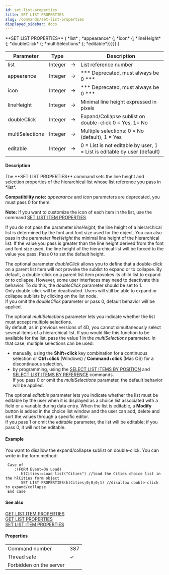 ```yaml
---
id: set-list-properties
title: SET LIST PROPERTIES
slug: /commands/set-list-properties
displayed_sidebar: docs
---
```


<!--REF #_command_.SET LIST PROPERTIES.Syntax-->**SET LIST PROPERTIES** ( *list* ; *appearance* {; *icon* {; *lineHeight* {; *doubleClick* {; *multiSelections* {; *editable*}}}}} )<!-- END REF-->
<!--REF #_command_.SET LIST PROPERTIES.Params-->
| Parameter | Type |  | Description |
| --- | --- | --- | --- |
| list | Integer | &#8594;  | List reference number |
| appearance | Integer | &#8594;  | *** Deprecated, must always be 0 *** |
| icon | Integer | &#8594;  | *** Deprecated, must always be 0 *** |
| lineHeight | Integer | &#8594;  | Minimal line height expressed in pixels |
| doubleClick | Integer | &#8594;  | Expand/Collapse sublist on double-click 0 = Yes, 1= No |
| multiSelections | Integer | &#8594;  | Multiple selections: 0 = No (default), 1 = Yes |
| editable | Integer | &#8594;  | 0 = List is not editable by user, 1 = List is editable by user (default) |

<!-- END REF-->

#### Description 

<!--REF #_command_.SET LIST PROPERTIES.Summary-->The **SET LIST PROPERTIES** command sets the line height and selection properties of the hierarchical list whose list reference you pass in *list*.<!-- END REF-->

**Compatibility note:** *appearance* and *icon* parameters are deprecated, you must pass 0 for them. 

**Note:** If you want to customize the icon of each item in the list, use the command [SET LIST ITEM PROPERTIES](set-list-item-properties.md).

If you do not pass the parameter *lineHeight*, the line height of a hierarchical list is determined by the font and font size used for the object. You can also pass in the parameter *lineHeight* the minimal line height of the hierarchical list. If the value you pass is greater than the line height derived from the font and font size used, the line height of the hierarchical list will be forced to the value you pass. Pass 0 to set the default height.

The optional parameter *doubleClick* allows you to define that a double-click on a parent list item will not provoke the sublist to expand or to collapse. By default, a double-click on a parent list item provokes its child list to expand or to collapse. However, some user interfaces may need to deactivate this behavior. To do this, the *doubleClick* parameter should be set to 1.  
Only double-click will be deactivated. Users will still be able to expand or collapse sublists by clicking on the list node.  
If you omit the *doubleClick* parameter or pass 0, default behavior will be applied. 

The optional *multiSelections* parameter lets you indicate whether the list must accept multiple selections.   
By default, as in previous versions of 4D, you cannot simultaneously select several items of a hierarchical list. If you would like this function to be available for the list, pass the value 1 in the *multiSelections* parameter. In that case, multiple selections can be used:

* manually, using the **Shift**+**click** key combination for a continuous selection or **Ctrl**+**click** (Windows) / **Command**+**click** (Mac OS) for a discontinuous selection,
* by programming, using the [SELECT LIST ITEMS BY POSITION](select-list-items-by-position.md) and [SELECT LIST ITEMS BY REFERENCE](select-list-items-by-reference.md) commands.  
If you pass 0 or omit the *multiSelections* parameter, the default behavior will be applied.

The optional *editable* parameter lets you indicate whether the list must be editable by the user when it is displayed as a choice list associated with a field or a variable during data entry. When the list is editable, a **Modify** button is added in the choice list window and the user can add, delete and sort the values through a specific editor.   
If you pass 1 or omit the *editable* parameter, the list will be editable; if you pass 0, it will not be editable.

#### Example 

You want to disallow the expand/collapse sublist on double-click. You can write in the form method: 

```4d
 Case of
    :(FORM Event=On Load)
       hlCities:=Load list("Cities") //load the Cities choice list in the hlCities form object
       SET LIST PROPERTIES(hlCities;0;0;0;1) //disallow double-click to expand/collapse
 End case
```

#### See also 

[GET LIST ITEM PROPERTIES](get-list-item-properties.md)  
[GET LIST PROPERTIES](get-list-properties.md)  
[SET LIST ITEM PROPERTIES](set-list-item-properties.md)  

#### Properties
|  |  |
| --- | --- |
| Command number | 387 |
| Thread safe | &check; |
| Forbidden on the server ||


